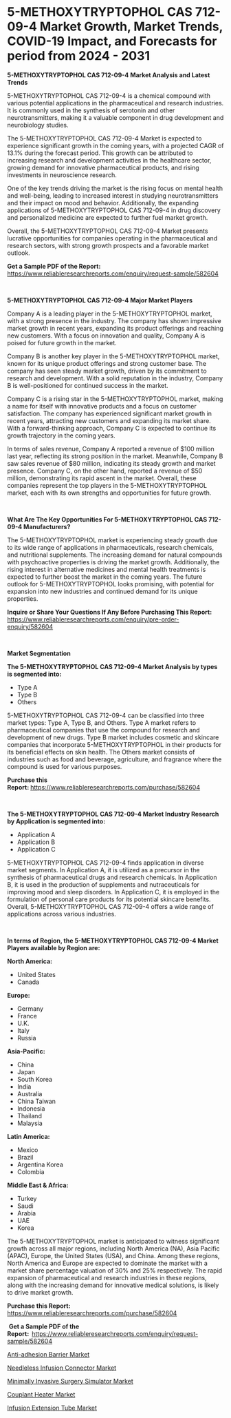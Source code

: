 <p><h1>5-METHOXYTRYPTOPHOL CAS 712-09-4 Market Growth, Market Trends, COVID-19 Impact, and Forecasts for period from 2024 - 2031</h1></p><p><strong>5-METHOXYTRYPTOPHOL CAS 712-09-4 Market Analysis and Latest Trends</strong></p>
<p><p>5-METHOXYTRYPTOPHOL CAS 712-09-4 is a chemical compound with various potential applications in the pharmaceutical and research industries. It is commonly used in the synthesis of serotonin and other neurotransmitters, making it a valuable component in drug development and neurobiology studies.</p><p>The 5-METHOXYTRYPTOPHOL CAS 712-09-4 Market is expected to experience significant growth in the coming years, with a projected CAGR of 13.1% during the forecast period. This growth can be attributed to increasing research and development activities in the healthcare sector, growing demand for innovative pharmaceutical products, and rising investments in neuroscience research.</p><p>One of the key trends driving the market is the rising focus on mental health and well-being, leading to increased interest in studying neurotransmitters and their impact on mood and behavior. Additionally, the expanding applications of 5-METHOXYTRYPTOPHOL CAS 712-09-4 in drug discovery and personalized medicine are expected to further fuel market growth.</p><p>Overall, the 5-METHOXYTRYPTOPHOL CAS 712-09-4 Market presents lucrative opportunities for companies operating in the pharmaceutical and research sectors, with strong growth prospects and a favorable market outlook.</p></p>
<p><strong>Get a Sample PDF of the Report:&nbsp;</strong> <a href="https://www.reliableresearchreports.com/enquiry/request-sample/582604">https://www.reliableresearchreports.com/enquiry/request-sample/582604</a></p>
<p>&nbsp;</p>
<p><strong>5-METHOXYTRYPTOPHOL CAS 712-09-4 Major Market Players</strong></p>
<p><p>Company A is a leading player in the 5-METHOXYTRYPTOPHOL market, with a strong presence in the industry. The company has shown impressive market growth in recent years, expanding its product offerings and reaching new customers. With a focus on innovation and quality, Company A is poised for future growth in the market.</p><p>Company B is another key player in the 5-METHOXYTRYPTOPHOL market, known for its unique product offerings and strong customer base. The company has seen steady market growth, driven by its commitment to research and development. With a solid reputation in the industry, Company B is well-positioned for continued success in the market.</p><p>Company C is a rising star in the 5-METHOXYTRYPTOPHOL market, making a name for itself with innovative products and a focus on customer satisfaction. The company has experienced significant market growth in recent years, attracting new customers and expanding its market share. With a forward-thinking approach, Company C is expected to continue its growth trajectory in the coming years.</p><p>In terms of sales revenue, Company A reported a revenue of $100 million last year, reflecting its strong position in the market. Meanwhile, Company B saw sales revenue of $80 million, indicating its steady growth and market presence. Company C, on the other hand, reported a revenue of $50 million, demonstrating its rapid ascent in the market. Overall, these companies represent the top players in the 5-METHOXYTRYPTOPHOL market, each with its own strengths and opportunities for future growth.</p></p>
<p>&nbsp;</p>
<p><strong>What Are The Key Opportunities For 5-METHOXYTRYPTOPHOL CAS 712-09-4 Manufacturers?</strong></p>
<p><p>The 5-METHOXYTRYPTOPHOL market is experiencing steady growth due to its wide range of applications in pharmaceuticals, research chemicals, and nutritional supplements. The increasing demand for natural compounds with psychoactive properties is driving the market growth. Additionally, the rising interest in alternative medicines and mental health treatments is expected to further boost the market in the coming years. The future outlook for 5-METHOXYTRYPTOPHOL looks promising, with potential for expansion into new industries and continued demand for its unique properties.</p></p>
<p><strong>Inquire or Share Your Questions If Any Before Purchasing This Report:</strong> <a href="https://www.reliableresearchreports.com/enquiry/pre-order-enquiry/582604">https://www.reliableresearchreports.com/enquiry/pre-order-enquiry/582604</a></p>
<p>&nbsp;</p>
<p><strong>Market Segmentation</strong></p>
<p><strong>The 5-METHOXYTRYPTOPHOL CAS 712-09-4 Market Analysis by types is segmented into:</strong></p>
<p><ul><li>Type A</li><li>Type B</li><li>Others</li></ul></p>
<p><p>5-METHOXYTRYPTOPHOL CAS 712-09-4 can be classified into three market types: Type A, Type B, and Others. Type A market refers to pharmaceutical companies that use the compound for research and development of new drugs. Type B market includes cosmetic and skincare companies that incorporate 5-METHOXYTRYPTOPHOL in their products for its beneficial effects on skin health. The Others market consists of industries such as food and beverage, agriculture, and fragrance where the compound is used for various purposes.</p></p>
<p><strong>Purchase this Report:&nbsp;</strong><a href="https://www.reliableresearchreports.com/purchase/582604">https://www.reliableresearchreports.com/purchase/582604</a></p>
<p>&nbsp;</p>
<p><strong>The 5-METHOXYTRYPTOPHOL CAS 712-09-4 Market Industry Research by Application is segmented into:</strong></p>
<p><ul><li>Application A</li><li>Application B</li><li>Application C</li></ul></p>
<p><p>5-METHOXYTRYPTOPHOL CAS 712-09-4 finds application in diverse market segments. In Application A, it is utilized as a precursor in the synthesis of pharmaceutical drugs and research chemicals. In Application B, it is used in the production of supplements and nutraceuticals for improving mood and sleep disorders. In Application C, it is employed in the formulation of personal care products for its potential skincare benefits. Overall, 5-METHOXYTRYPTOPHOL CAS 712-09-4 offers a wide range of applications across various industries.</p></p>
<p>&nbsp;</p>
<p><strong>In terms of Region, the 5-METHOXYTRYPTOPHOL CAS 712-09-4 Market Players available by Region are:</strong></p>
<p>
    <p> <strong> North America: </strong>
        <ul>
            <li>United States</li>
            <li>Canada</li>
        </ul>
        </p> 
    <p> <strong> Europe: </strong>
        <ul>
            <li>Germany</li>
            <li>France</li>
            <li>U.K.</li>
            <li>Italy</li>
            <li>Russia</li>
        </ul>
        </p> 
    <p> <strong> Asia-Pacific: </strong>
        <ul>
            <li>China</li>
            <li>Japan</li>
            <li>South Korea</li>
            <li>India</li>
            <li>Australia</li>
            <li>China Taiwan</li>
            <li>Indonesia</li>
            <li>Thailand</li>
            <li>Malaysia</li>
        </ul>
        </p> 
    <p> <strong> Latin America: </strong>
        <ul>
            <li>Mexico</li>
            <li>Brazil</li>
            <li>Argentina Korea</li>
            <li>Colombia</li>
        </ul>
        </p> 
    <p> <strong> Middle East & Africa: </strong>
        <ul>
            <li>Turkey</li>
            <li>Saudi</li>
            <li>Arabia</li>
            <li>UAE</li>
            <li>Korea</li>
        </ul>
    </p>
    </p>
<p><p>The 5-METHOXYTRYPTOPHOL market is anticipated to witness significant growth across all major regions, including North America (NA), Asia Pacific (APAC), Europe, the United States (USA), and China. Among these regions, North America and Europe are expected to dominate the market with a market share percentage valuation of 30% and 25% respectively. The rapid expansion of pharmaceutical and research industries in these regions, along with the increasing demand for innovative medical solutions, is likely to drive market growth.</p></p>
<p><strong>Purchase this Report: </strong><a href="https://www.reliableresearchreports.com/purchase/582604">https://www.reliableresearchreports.com/purchase/582604</a></p>
<p>&nbsp;<strong>Get a Sample PDF of the Report:&nbsp;&nbsp;</strong><a href="https://www.reliableresearchreports.com/enquiry/request-sample/582604">https://www.reliableresearchreports.com/enquiry/request-sample/582604</a></p>
<p><strong></strong></p>
<p><p><a href="https://medium.com/@jeremyking767/anti-adhesion-barrier-market-share-evolution-and-market-growth-trends-2024-2031-fc25ad9d2cd7">Anti-adhesion Barrier Market</a></p><p><a href="https://medium.com/@jeremyking767/needleless-infusion-connector-market-size-reveals-the-best-marketing-channels-in-global-industry-b9618f829397">Needleless Infusion Connector Market</a></p><p><a href="https://medium.com/@jeremyking767/minimally-invasive-surgery-simulator-market-size-and-market-trends-complete-industry-overview-3e0384fb5a3a">Minimally Invasive Surgery Simulator Market</a></p><p><a href="https://medium.com/@jeremyking767/couplant-heater-market-report-reveals-the-latest-trends-and-growth-opportunities-of-this-market-ff4c9372d334">Couplant Heater Market</a></p><p><a href="https://medium.com/@jeremyking767/infusion-extension-tube-market-size-and-market-trends-complete-industry-overview-2024-to-2031-fd61ad19d377">Infusion Extension Tube Market</a></p></p>